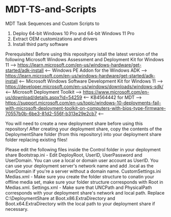# MDT-TS-and-Scripts
MDT Task Sequences and Custom Scripts to
1) Deploy 64-bit Windows 10 Pro and 64-bit Windows 11 Pro
2) Extract OEM customizations and drivers
3) Install third party software


Prerequisites!
Before using this reposityory istall the latest version of the following
Microsoft Windows Assessment and Deployment Kit for Windows 11 --> https://learn.microsoft.com/en-us/windows-hardware/get-started/adk-install <--
Windows PE Addon for the Windows ADK  --> https://learn.microsoft.com/en-us/windows-hardware/get-started/adk-install <--
Microsoft Windows Software Development Kit for Windows 11 --> https://developer.microsoft.com/en-us/windows/downloads/windows-sdk/ <--
Microsoft Deployment Toolkit --> https://www.microsoft.com/en-us/download/details.aspx?id=54259 <--
KB4564442 for MDT --> https://support.microsoft.com/en-us/topic/windows-10-deployments-fail-with-microsoft-deployment-toolkit-on-computers-with-bios-type-firmware-70557b0b-6be3-81d2-556f-b313e29e2cb7 <--

You will need to create a new deployment share before using this repository!
After creating your deployment share, copy the contents of the DeploymentShare folder (from this repository) into your deployment share folder replacing existing files!


Please edit the following files inside the Control folder in your deployment share
Bootstrap.ini - Edit DeployRoot, UserID, UserPassword and UserDomain. You can use a local or domain user account as UserID. You can use your deployment server's network name and add .local as the UserDomain if you're a server without a domain name.
CustomSettings.ini
Medias.xml - Make sure you create the folder structure to conatin your offline media set, make sure your folder structure corresponds with Root in Medias.xml.
Settings.xml - Make sure that UNCPath and PhysicalPath corresponds with your deployment share's network and local path. Replace C:\DeploymentShare at Boot.x86.ExtraDirectory and Boot.x64.ExtraDirectory with the local path to your deployment share if necessary.

